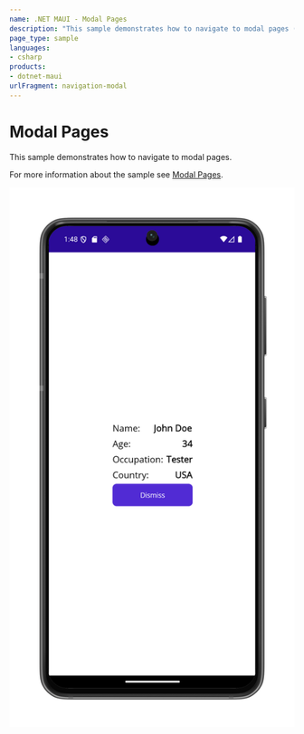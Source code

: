 ```yaml
---
name: .NET MAUI - Modal Pages
description: "This sample demonstrates how to navigate to modal pages (navigation)"
page_type: sample
languages:
- csharp
products:
- dotnet-maui
urlFragment: navigation-modal
---
```

# Modal Pages

This sample demonstrates how to navigate to modal pages.

For more information about the sample see [Modal Pages](https://docs.microsoft.com/dotnet/maui/user-interface/pages/modal-pages).

![Modal Pages application screenshot](Screenshots/modal-page.png "Modal Pages application screenshot")

